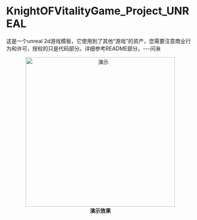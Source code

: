 # KnightOFVitalityGame_Project_UNREAL
这是一个unreal 2d游戏模板，它使用到了其他“游戏”的资产，您需要注意商业行为和许可，授权的只是代码部分。详细参考README部分。---问湫


<p align="center">
  <img src="./README_QuotedAssetes/demo.gif)" alt="演示" width="400" />
  <br>
  <b>演示效果</b>
</p>



